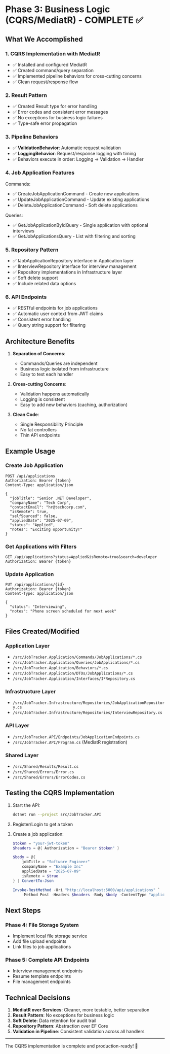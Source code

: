 # Phase 3: Business Logic (CQRS/MediatR) - COMPLETE ✅

## What We Accomplished

### 1. **CQRS Implementation with MediatR**
- ✅ Installed and configured MediatR
- ✅ Created command/query separation
- ✅ Implemented pipeline behaviors for cross-cutting concerns
- ✅ Clean request/response flow

### 2. **Result Pattern**
- ✅ Created Result<T> type for error handling
- ✅ Error codes and consistent error messages
- ✅ No exceptions for business logic failures
- ✅ Type-safe error propagation

### 3. **Pipeline Behaviors**
- ✅ **ValidationBehavior**: Automatic request validation
- ✅ **LoggingBehavior**: Request/response logging with timing
- ✅ Behaviors execute in order: Logging → Validation → Handler

### 4. **Job Application Features**
Commands:
- ✅ CreateJobApplicationCommand - Create new applications
- ✅ UpdateJobApplicationCommand - Update existing applications
- ✅ DeleteJobApplicationCommand - Soft delete applications

Queries:
- ✅ GetJobApplicationByIdQuery - Single application with optional interviews
- ✅ GetJobApplicationsQuery - List with filtering and sorting

### 5. **Repository Pattern**
- ✅ IJobApplicationRepository interface in Application layer
- ✅ IInterviewRepository interface for interview management
- ✅ Repository implementations in Infrastructure layer
- ✅ Soft delete support
- ✅ Include related data options

### 6. **API Endpoints**
- ✅ RESTful endpoints for job applications
- ✅ Automatic user context from JWT claims
- ✅ Consistent error handling
- ✅ Query string support for filtering

## Architecture Benefits

1. **Separation of Concerns**:
   - Commands/Queries are independent
   - Business logic isolated from infrastructure
   - Easy to test each handler

2. **Cross-cutting Concerns**:
   - Validation happens automatically
   - Logging is consistent
   - Easy to add new behaviors (caching, authorization)

3. **Clean Code**:
   - Single Responsibility Principle
   - No fat controllers
   - Thin API endpoints

## Example Usage

### Create Job Application
```http
POST /api/applications
Authorization: Bearer {token}
Content-Type: application/json

{
  "jobTitle": "Senior .NET Developer",
  "companyName": "Tech Corp",
  "contactEmail": "hr@techcorp.com",
  "isRemote": true,
  "selfSourced": false,
  "appliedDate": "2025-07-09",
  "status": "Applied",
  "notes": "Exciting opportunity!"
}
```

### Get Applications with Filters
```http
GET /api/applications?status=Applied&isRemote=true&search=developer
Authorization: Bearer {token}
```

### Update Application
```http
PUT /api/applications/{id}
Authorization: Bearer {token}
Content-Type: application/json

{
  "status": "Interviewing",
  "notes": "Phone screen scheduled for next week"
}
```

## Files Created/Modified

### Application Layer
- `/src/JobTracker.Application/Commands/JobApplications/*.cs`
- `/src/JobTracker.Application/Queries/JobApplications/*.cs`
- `/src/JobTracker.Application/Behaviors/*.cs`
- `/src/JobTracker.Application/DTOs/JobApplications/*.cs`
- `/src/JobTracker.Application/Interfaces/I*Repository.cs`

### Infrastructure Layer
- `/src/JobTracker.Infrastructure/Repositories/JobApplicationRepository.cs`
- `/src/JobTracker.Infrastructure/Repositories/InterviewRepository.cs`

### API Layer
- `/src/JobTracker.API/Endpoints/JobApplicationEndpoints.cs`
- `/src/JobTracker.API/Program.cs` (MediatR registration)

### Shared Layer
- `/src/Shared/Results/Result.cs`
- `/src/Shared/Errors/Error.cs`
- `/src/Shared/Errors/ErrorCodes.cs`

## Testing the CQRS Implementation

1. Start the API:
   ```bash
   dotnet run --project src/JobTracker.API
   ```

2. Register/Login to get a token

3. Create a job application:
   ```powershell
   $token = "your-jwt-token"
   $headers = @{ Authorization = "Bearer $token" }
   
   $body = @{
       jobTitle = "Software Engineer"
       companyName = "Example Inc"
       appliedDate = "2025-07-09"
       isRemote = $true
   } | ConvertTo-Json
   
   Invoke-RestMethod -Uri "http://localhost:5000/api/applications" `
       -Method Post -Headers $headers -Body $body -ContentType "application/json"
   ```

## Next Steps

### Phase 4: File Storage System
- Implement local file storage service
- Add file upload endpoints
- Link files to job applications

### Phase 5: Complete API Endpoints
- Interview management endpoints
- Resume template endpoints
- File management endpoints

## Technical Decisions

1. **MediatR over Services**: Cleaner, more testable, better separation
2. **Result Pattern**: No exceptions for business logic
3. **Soft Delete**: Data retention for audit trail
4. **Repository Pattern**: Abstraction over EF Core
5. **Validation in Pipeline**: Consistent validation across all handlers

---

The CQRS implementation is complete and production-ready! 🎉